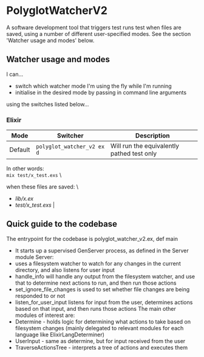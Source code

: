 <!-- Keep this up to date with the output of help -->
# PolyglotWatcherV2

A software development tool that triggers test runs test when files are saved, using a number of different user-specified modes.
See the section 'Watcher usage and modes' below.

## Watcher usage and modes

I can...

- switch which watcher mode I'm using the fly while I'm running
- initialise in the desired mode by passing in command line arguments

using the switches listed below...


### Elixir

| Mode | Switcher | Description |
| ---- | -------- | ----------- |
| Default | `polyglot_watcher_v2 ex d` | Will run the equivalently pathed test only <br />
In other words: \
`mix test/x_test.exs` \

when these files are saved: \

- *lib/x.ex*
- *test/x_test.exs* |

<!--
#### Default Mode
`polyglot_watcher_v2 ex d`

Will run the equivalently pathed test only

In other words:
`mix test/x_test.exs`

when these files are saved:

- *lib/x.ex*
- *test/x_test.exs*


#### Run All Mode
`polyglot_watcher_v2 ex ra`

Runs `mix test` whenever any .ex or .exs file is saved


#### Fixed Mode
`polyglot_watcher_v2 ex f [path]`

Runs:
`mix test [path]` whenever any *.ex* or *.exs* file is saved
You can specify an exact line number e.g. `polyglot_watcher_v2 ex f test/cool_test.exs:100`, if you want.
OR without specifying `[path]`, runs `mix test [the most recent failure in memory]`
Initialising without specifying a path obviously doesn't really work because I'll have no memory of any test failures yet.

#### Fix All Mode
`polyglot_watcher_v2 ex fa`

Runs:
1. `mix test`
2. `mix test [single test only]` for each failing test in turn, until they're all fixed. Then we run 1. again to check we really are done


#### Fix All For File Mode
`polyglot_watcher_v2 ex faff [path]`

Runs:
1. `mix test [path]`
2. `mix test [path]:line_number_of_a_single_failure` for each failing line number in turn until it's fixed and then 1. again to check we really are done

#### Fixed Last Mode
`polyglot_watcher_v2 ex fl`

Only runs the most recently failed test when any *.ex* or *.exs* files are saved.
I do this by keeping track of which tests have failed as I go.
This means that when the most recently failed test passes, I'll start only running the next one that failed, and so on.
Initialising in this mode is senseless because on startup my memory of failing tests is empty...
So maybe try starting out in a different mode (e.g. Run All Mode) then switching to this one
-->


## Quick guide to the codebase

 The entrypoint for the codebase is polyglot_watcher_v2.ex, def main
 * It starts up a supervised GenServer process, as defined in the Server module
 Server:
 * uses a filesystem watcher to watch for any changes in the current directory, and also listens for
 user input
 * handle_info will handle any output from the filesystem watcher, and use that to determine next actions
 to run, and then run those actions
 * set_ignore_file_changes is used to set whether file changes are being responded to or not
 * listen_for_user_input listens for input from the user, determines actions based on that input, and then
 runs those actions
 The main other modules of interest are:
 * Determine - holds logic for determining what actions to take based on filesystem changes (mainly
 delegated to relevant modules for each language like ElixirLangDeterminer)
 * UserInput - same as determine, but for input received from the user
 * TraverseActionsTree - interprets a tree of actions and executes them
